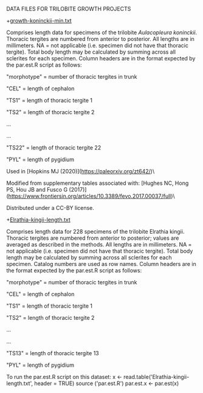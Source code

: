 DATA FILES FOR TRILOBITE GROWTH PROJECTS

+[growth-koninckii-min.txt](growth-koninckii-min.txt)

Comprises length data for specimens of the trilobite <i>Aulacopleura koninckii</i>. Thoracic tergites are numbered from anterior to posterior.  All lengths are in millimeters. NA = not applicable (i.e. specimen did not have that thoracic tergite). Total body length may be calculated by summing across all sclerites for each specimen. Column headers are in the format expected by the par.est.R script as follows:

"morphotype" = number of thoracic tergites in trunk

"CEL" = length of cephalon

"TS1" = length of thoracic tergite 1

"TS2" = length of thoracic tergite 2

...

...

"TS22" = length of thoracic tergite 22

"PYL" = length of pygidium

Used in \[Hopkins MJ (2020)](https://paleorxiv.org/zt642/)\

Modified from supplementary tables associated with: \[Hughes NC, Hong PS, Hou JB and Fusco G (2017)](https://www.frontiersin.org/articles/10.3389/fevo.2017.00037/full)\

Distributed under a CC-BY license.

+[Elrathia-kingii-length.txt](Elrathia-kingii-length.txt)

Comprises length data for 228 specimens of the trilobite Elrathia kingii. Thoracic tergites are numbered from anterior to posterior; values are averaged as described in the methods.  All lengths are in millimeters. NA = not applicable (i.e. specimen did not have that thoracic tergite). Total body length may be calculated by summing across all sclerites for each specimen. Catalog numbers are used as row names. Column headers are in the format expected by the par.est.R script as follows:

"morphotype" = number of thoracic tergites in trunk

"CEL" = length of cephalon

"TS1" = length of thoracic tergite 1

"TS2" = length of thoracic tergite 2

...

...

"TS13" = length of thoracic tergite 13

"PYL" = length of pygidium

To run the par.est.R script on this dataset:
x <- read.table('Elrathia-kingii-length.txt', header = TRUE)
source ('par.est.R')
par.est.x <- par.est(x)
